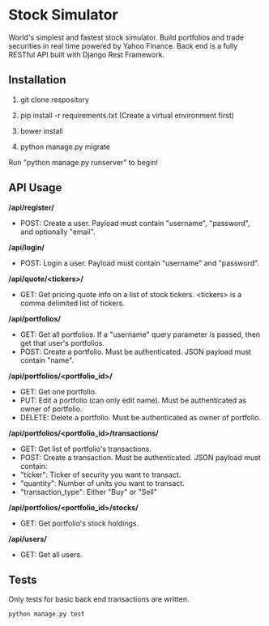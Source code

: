 # Stock Simulator
World's simplest and fastest stock simulator. Build portfolios and trade securities in real time powered by Yahoo Finance.  Back end is a fully RESTful API built with Django Rest Framework.

## Installation
1) git clone respository

2) pip install -r requirements.txt (Create a virtual environment first)

3) bower install

4) python manage.py migrate

Run "python manage.py runserver" to begin!

## API Usage

__/api/register/__  
* POST: Create a user. Payload must contain "username", "password", and optionally "email".  

__/api/login/__  
* POST: Login a user. Payload must contain "username" and "password".  

__/api/quote/\<tickers\>/__  
* GET: Get pricing quote info on a list of stock tickers. \<tickers\> is a comma delimited list of tickers.  

__/api/portfolios/__  
* GET: Get all portfolios. If a "username" query parameter is passed, then get that user's portfolios.  
* POST: Create a portfolio. Must be authenticated. JSON payload must contain "name".  

__/api/portfolios/\<portfolio_id\>/__  
* GET: Get one portfolio.  
* PUT: Edit a portfolio (can only edit name). Must be authenticated as owner of portfolio.  
* DELETE: Delete a portfolio. Must be authenticated as owner of portfolio.  

__/api/portfolios/\<portfolio_id\>/transactions/__  
* GET: Get list of portfolio's transactions.  
* POST: Create a transaction. Must be authenticated. JSON payload must contain:  
 * "ticker": Ticker of security you want to transact.  
 * "quantity": Number of units you want to transact.  
 * "transaction_type": Either "Buy" or "Sell"  

__/api/portfolios/\<portfolio_id\>/stocks/__  
* GET: Get portfolio's stock holdings.  

__/api/users/__  
* GET: Get all users.  

## Tests
Only tests for basic back end transactions are written.

```
python manage.py test
```
